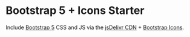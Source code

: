 # Bootstrap 5 + Icons Starter

Include [Bootstrap 5](https://getbootstrap.com) CSS and JS via the [jsDelivr CDN](https://www.jsdelivr.com/package/npm/bootstrap) + [Bootstrap Icons](https://icons.getbootstrap.com).

